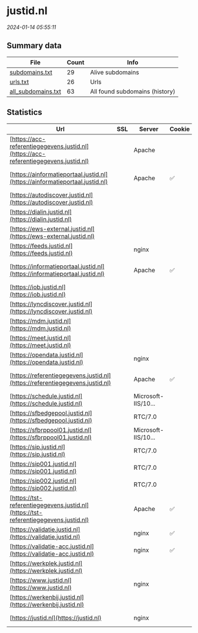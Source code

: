 # justid.nl
*2024-01-14 05:55:11*
## Summary data
| File       | Count | Info |
|------------|-------|------|
|[subdomains.txt](/data/justid.nl/subdomains.txt)|29|Alive subdomains|
|[urls.txt](/data/justid.nl/urls.txt)|26|Urls|
|[all_subdomains.txt](/data/justid.nl/all_subdomains.txt)|63|All found subdomains (history)|
## Statistics
| Url | SSL | Server | Cookie | HSTS | CSP | XFO | XXP | RP | Tech |Title |
|------------|-------|------|------|------|------|------|------|------|------|------|
|[https://acc-referentiegegevens.justid.nl](https://acc-referentiegegevens.justid.nl)| |Apache| | | | | |:white_check_mark: |Apache HTTP Serv...|A-Select Filter...|
|[https://ainformatieportaal.justid.nl](https://ainformatieportaal.justid.nl)| |Apache|:white_check_mark: |:white_check_mark: |:white_check_mark: | |:white_check_mark: |Apache HTTP Serv...|A-Select Filter...|
|[https://autodiscover.justid.nl](https://autodiscover.justid.nl)| || | | | | |:white_check_mark: |||
|[https://dialin.justid.nl](https://dialin.justid.nl)| || | | | | |:white_check_mark: |||
|[https://ews-external.justid.nl](https://ews-external.justid.nl)| || | | | | |:white_check_mark: |||
|[https://feeds.justid.nl](https://feeds.justid.nl)| |nginx| |:white_check_mark: | |:white_check_mark: |:white_check_mark: |:white_check_mark: |HSTS Nginx||
|[https://informatieportaal.justid.nl](https://informatieportaal.justid.nl)| |Apache|:white_check_mark: |:white_check_mark: |:white_check_mark: | |:white_check_mark: |Apache HTTP Serv...|A-Select Filter...|
|[https://iob.justid.nl](https://iob.justid.nl)| || |:white_check_mark: | |:white_check_mark: |:white_check_mark: |:white_check_mark: |HSTS Microsoft A...||
|[https://lyncdiscover.justid.nl](https://lyncdiscover.justid.nl)| || | | | | |:white_check_mark: |Azure||
|[https://mdm.justid.nl](https://mdm.justid.nl)| || | | | | |:white_check_mark: |HSTS||
|[https://meet.justid.nl](https://meet.justid.nl)| || |:white_check_mark: | | | |:white_check_mark: |Azure HSTS|Skype for Busine...|
|[https://opendata.justid.nl](https://opendata.justid.nl)| |nginx| |:white_check_mark: | |:white_check_mark: |:white_check_mark: |:white_check_mark: |HSTS Nginx||
|[https://referentiegegevens.justid.nl](https://referentiegegevens.justid.nl)| |Apache|:white_check_mark: |:white_check_mark: |:white_check_mark: | |:white_check_mark: |Apache HTTP Serv...|A-Select Filter...|
|[https://schedule.justid.nl](https://schedule.justid.nl)| |Microsoft-IIS/10...| |:white_check_mark: | | | |:white_check_mark: |HSTS IIS:10.0 Wi...|403 - Forbidden:...|
|[https://sfbedgepool.justid.nl](https://sfbedgepool.justid.nl)| |RTC/7.0| |:white_check_mark: | | | |:white_check_mark: |HSTS||
|[https://sfbrppool01.justid.nl](https://sfbrppool01.justid.nl)| |Microsoft-IIS/10...| |:white_check_mark: | | | |:white_check_mark: |HSTS IIS:10.0 Wi...|403 - Forbidden:...|
|[https://sip.justid.nl](https://sip.justid.nl)| |RTC/7.0| |:white_check_mark: | | | |:white_check_mark: |HSTS||
|[https://sip001.justid.nl](https://sip001.justid.nl)| |RTC/7.0| |:white_check_mark: | | | |:white_check_mark: |HSTS||
|[https://sip002.justid.nl](https://sip002.justid.nl)| |RTC/7.0| |:white_check_mark: | | | |:white_check_mark: |HSTS||
|[https://tst-referentiegegevens.justid.nl](https://tst-referentiegegevens.justid.nl)| |Apache|:white_check_mark: |:white_check_mark: |:white_check_mark: | |:white_check_mark: |Apache HTTP Serv...|A-Select Filter...|
|[https://validatie.justid.nl](https://validatie.justid.nl)| |nginx|:white_check_mark: |:white_check_mark: | |:white_check_mark: | |:white_check_mark: |Bootstrap:3.4.0...|Valideer uw docu...|
|[https://validatie-acc.justid.nl](https://validatie-acc.justid.nl)| |nginx|:white_check_mark: |:white_check_mark: | |:white_check_mark: | |:white_check_mark: |Bootstrap:5.0.2...|Valideer uw docu...|
|[https://werkplek.justid.nl](https://werkplek.justid.nl)| || |:white_check_mark: | |:white_check_mark: |:white_check_mark: |:white_check_mark: |HSTS Microsoft A...||
|[https://www.justid.nl](https://www.justid.nl)| |nginx| |:white_check_mark: |:warning: |:white_check_mark: |:white_check_mark: |:white_check_mark: |Bloomreach HSTS...|Home | Justitiël...|
|[https://werkenbij.justid.nl](https://werkenbij.justid.nl)| || |:white_check_mark: | |:white_check_mark: | |:white_check_mark: |HSTS|Object moved|
|[https://justid.nl](https://justid.nl)| |nginx| |:white_check_mark: |:warning: |:white_check_mark: |:white_check_mark: |:white_check_mark: |HSTS Nginx|301 Moved Perman...|